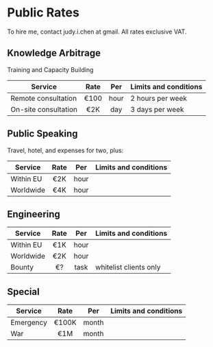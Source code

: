 # Public Rates

To hire me, contact judy.i.chen at gmail. All rates exclusive VAT.

## Knowledge Arbitrage

Training and Capacity Building

| Service | Rate | Per | Limits and conditions
| ------- | :--: | :-: | ---------------------
| Remote consultation | €100 | hour | 2 hours per week 
| On-site consultation | €2K | day | 3 days per week


## Public Speaking

Travel, hotel, and expenses for two, plus:

| Service | Rate | Per | Limits and conditions
| ------- | :--: | :-: | ---------------------
| Within EU | €2K | hour | 
| Worldwide | €4K | hour | 


## Engineering

| Service | Rate | Per | Limits and conditions
| ------- | :--: | :-: | ---------------------
| Within EU | €1K | hour | 
| Worldwide | €2K | hour | 
| Bounty | €? | task | whitelist clients only

## Special

| Service | Rate | Per | Limits and conditions
| ------- | :--: | :-: | ---------------------
| Emergency | €100K | month | 
| War | €1M | month | 
